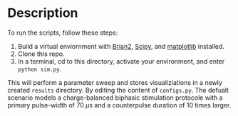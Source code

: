 # Description
To run the scripts, follow these steps:

1. Build a virtual enviornment with [Brian2](https://github.com/brian-team/brian2), [Scipy](https://scipy.org/), and [matplotlib](https://matplotlib.org/stable/index.html) installed.
2. Clone this repo.
3. In a terminal, cd to this directory, activate your environment, and enter `python sim.py`. 

This will perform a parameter sweep and stores visualiziations in a newly created `results` directory. By editing the content of `configs.py`. The defualt scenario models a charge-balanced biphasic stimulation protocole with a primary pulse-width of 70 $\mu s$ and a counterpulse duration of 10 times larger.
